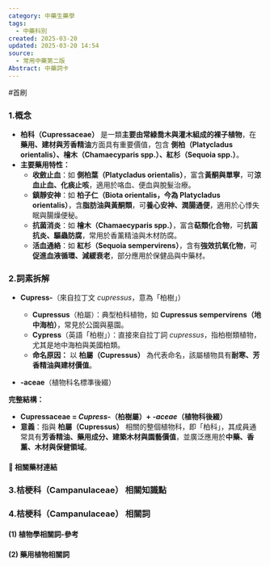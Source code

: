 ```yaml
---
category: 中藥生藥學
tags:
  - 中藥科別
created: 2025-03-20
updated: 2025-03-20 14:54
source:
  - 常用中藥第二版
Abstract: 中藥詞卡
---
```

#首刷
### 1.概念
- **柏科（Cupressaceae）** 是一類**主要由常綠喬木與灌木組成的裸子植物**，在**藥用、建材與芳香精油**方面具有重要價值，包含 **側柏（Platycladus orientalis）、檜木（Chamaecyparis spp.）、紅杉（Sequoia spp.）**。  
- **主要藥用特性：**  
  - **收斂止血**：如 **側柏葉（Platycladus orientalis）**，富含**黃酮與單寧**，可**涼血止血、化痰止咳**，適用於咯血、便血與脫髮治療。  
  - **鎮靜安神**：如 **柏子仁（Biota orientalis，今為 Platycladus orientalis）**，含**脂肪油與黃酮類**，可**養心安神、潤腸通便**，適用於心悸失眠與腸燥便秘。  
  - **抗菌消炎**：如 **檜木（Chamaecyparis spp.）**，富含**萜類化合物**，可**抗菌抗炎、驅蟲防腐**，常用於香薰精油與木材防腐。  
  - **活血通絡**：如 **紅杉（Sequoia sempervirens）**，含有**強效抗氧化物**，可**促進血液循環、減緩衰老**，部分應用於保健品與中藥材。 

### 2.詞素拆解
- **Cupress-**（來自拉丁文 *cupressus*，意為「柏樹」）  
  - **Cupressus**（柏屬）：典型柏科植物，如 **Cupressus sempervirens（地中海柏）**，常見於公園與墓園。  
  - **Cypress**（英語「柏樹」）：直接來自拉丁詞 *cupressus*，指柏樹類植物，尤其是地中海柏與美國柏類。  
  - **命名原因：** 以 **柏屬（Cupressus）** 為代表命名，該屬植物具有**耐寒、芳香精油與建材價值**。  

- **-aceae**（植物科名標準後綴）  

**完整結構：**
- **Cupressaceae = *Cupress-*（柏樹屬）+ *-aceae*（植物科後綴）**  
- **意義**：指與 **柏屬（Cupressus）** 相關的整個植物科，即「柏科」，其成員通常具有**芳香精油、藥用成分、建築木材與園藝價值**，並廣泛應用於**中藥、香薰、木材與保健領域**。  

#### 📌 相關藥材連結


### 3.桔梗科（Campanulaceae） 相關知識點



### 4.桔梗科（Campanulaceae） 相關詞
#### (1) 植物學相關詞-參考




#### (2) 藥用植物相關詞

